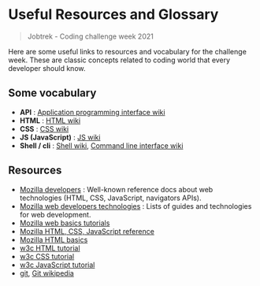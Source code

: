 # Useful Resources and Glossary
> Jobtrek - Coding challenge week 2021

Here are some useful links to resources and vocabulary for the challenge week. These are classic concepts related to coding world that every developer should know.

## Some vocabulary

- **API** : [Application programming interface wiki](https://en.wikipedia.org/wiki/API)
- **HTML** : [HTML wiki](https://en.wikipedia.org/wiki/HTML)
- **CSS** : [CSS wiki](https://en.wikipedia.org/wiki/CSS)
- **JS (JavaScript)** : [JS wiki](https://en.wikipedia.org/wiki/JavaScript)
- **Shell / cli** : [Shell wiki](https://en.wikipedia.org/wiki/Shell_%28computing%29), [Command line interface wiki](https://en.wikipedia.org/wiki/Command-line_interface)

## Resources

- [Mozilla developers](https://developer.mozilla.org/en-US/) : Well-known reference docs about web technologies (HTML, CSS, JavaScript, navigators APIs).
- [Mozilla web developers technologies](https://developer.mozilla.org/en-US/docs/web) : Lists of guides and technologies for web development.
- [Mozilla web basics tutorials](https://developer.mozilla.org/en-US/docs/Web/Tutorials)
- [Mozilla HTML, CSS, JavaScript reference](https://developer.mozilla.org/en-US/docs/Web/Reference)
- [Mozilla HTML basics](https://developer.mozilla.org/en-US/docs/Learn/Getting_started_with_the_web/HTML_basics)
- [w3c HTML tutorial](https://www.w3schools.com/html/)
- [w3c CSS tutorial](https://www.w3schools.com/css/default.asp)
- [w3c JavaScript tutorial](https://www.w3schools.com/js/default.asp)
- [git](https://git-scm.com/), [Git wikipedia](https://en.wikipedia.org/wiki/Git)